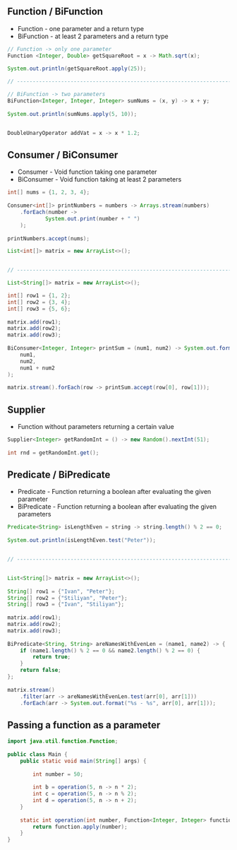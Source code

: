 ## Function / BiFunction
- Function - one parameter and a return type
- BiFunction - at least 2 parameters and a return type

```java
// Function -> only one parameter  
Function <Integer, Double> getSquareRoot = x -> Math.sqrt(x);  
  
System.out.println(getSquareRoot.apply(25));  

// ---------------------------------------------------------------------------- //

// BiFunction -> two parameters  
BiFunction<Integer, Integer, Integer> sumNums = (x, y) -> x + y;  
  
System.out.println(sumNums.apply(5, 10));


DoubleUnaryOperator addVat = x -> x * 1.2;
```

## Consumer / BiConsumer
- Consumer - Void function taking one parameter
- BiConsumer - Void function taking at least 2 parameters

```java
int[] nums = {1, 2, 3, 4};  
  
Consumer<int[]> printNumbers = numbers -> Arrays.stream(numbers)  
	.forEach(number ->  
			System.out.print(number + " ")  
	);  
  
printNumbers.accept(nums);

List<int[]> matrix = new ArrayList<>();  


// ---------------------------------------------------------------------------- //

List<String[]> matrix = new ArrayList<>();

int[] row1 = {1, 2};  
int[] row2 = {3, 4};  
int[] row3 = {5, 6};  
  
matrix.add(row1);  
matrix.add(row2);  
matrix.add(row3);  
  
BiConsumer<Integer, Integer> printSum = (num1, num2) -> System.out.format("%d + %d = %d\n",  
	num1,  
	num2,  
	num1 + num2  
);  
  
matrix.stream().forEach(row -> printSum.accept(row[0], row[1]));
```

## Supplier 
- Function without parameters returning a certain value

```java
Supplier<Integer> getRandomInt = () -> new Random().nextInt(51);  
  
int rnd = getRandomInt.get();
```


## Predicate / BiPredicate
- Predicate - Function returning a boolean after evaluating the given parameter
- BiPredicate - Function returning a boolean after evaluating the given parameters

```java
Predicate<String> isLengthEven = string -> string.length() % 2 == 0;  
  
System.out.println(isLengthEven.test("Peter"));


// ---------------------------------------------------------------------------- //


List<String[]> matrix = new ArrayList<>();  
  
String[] row1 = {"Ivan", "Peter"};  
String[] row2 = {"Stiliyan", "Peter"};  
String[] row3 = {"Ivan", "Stiliyan"};  
  
matrix.add(row1);  
matrix.add(row2);  
matrix.add(row3);  
  
BiPredicate<String, String> areNamesWithEvenLen = (name1, name2) -> {  
    if (name1.length() % 2 == 0 && name2.length() % 2 == 0) {  
        return true;  
    }  
    return false;  
};  
  
matrix.stream()  
    .filter(arr -> areNamesWithEvenLen.test(arr[0], arr[1]))  
    .forEach(arr -> System.out.format("%s - %s", arr[0], arr[1]));
```

## Passing a function as a parameter

```java
import java.util.function.Function;  
  
public class Main {  
    public static void main(String[] args) {  
  
        int number = 50;  
  
        int b = operation(5, n -> n * 2);  
        int c = operation(5, n -> n % 2);  
        int d = operation(5, n -> n + 2);  
    }  
  
    static int operation(int number, Function<Integer, Integer> function) {  
        return function.apply(number);  
    }  
}
```
